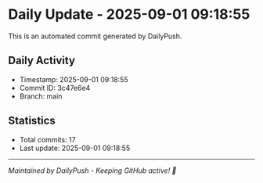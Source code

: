 # Daily Update - 2025-09-01 09:18:55

This is an automated commit generated by DailyPush.

## Daily Activity
- Timestamp: 2025-09-01 09:18:55
- Commit ID: 3c47e6e4
- Branch: main

## Statistics
- Total commits: 17
- Last update: 2025-09-01 09:18:55

---
*Maintained by DailyPush - Keeping GitHub active! 🚀*
